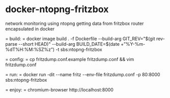 # docker-ntopng-fritzbox
network monitoring using ntopng getting data from fritzbox router encapsulated in docker

= build: =
docker image build . -f Dockerfile --build-arg GIT_REV="$(git rev-parse --short HEAD)" --build-arg BUILD_DATE=$(date +”%Y-%m-%dT%H:%M:%SZ%z”) -t sbs:ntopng-fritzbox

= config: =
cp fritzdump.conf.example fritzdump.conf && vim fritzdump.conf

= run: =
docker run -dit --name fritz --env-file fritzdump.conf -p 80:8000 sbs:ntopng-fritzbox

= enjoy: =
chromium-browser http://localhost:8000

